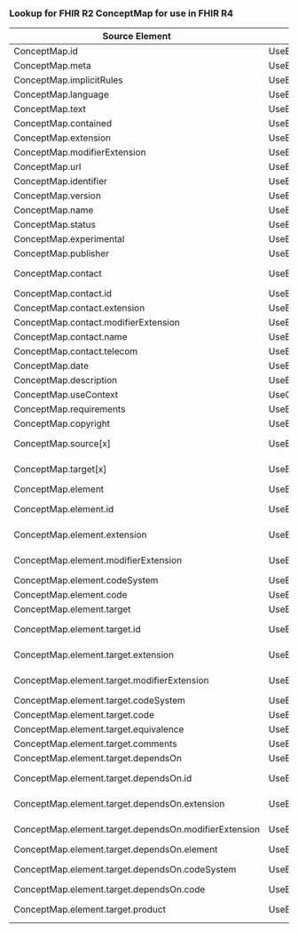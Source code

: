 ### Lookup for FHIR R2 ConceptMap for use in FHIR R4

| Source Element | Usage | Target |
| -------------- | ----- | ------ |
| ConceptMap.id | UseElementSameName | ConceptMap.id |
| ConceptMap.meta | UseElementSameName | ConceptMap.meta |
| ConceptMap.implicitRules | UseElementSameName | ConceptMap.implicitRules |
| ConceptMap.language | UseElementSameName | ConceptMap.language |
| ConceptMap.text | UseElementSameName | ConceptMap.text |
| ConceptMap.contained | UseElementSameName | ConceptMap.contained |
| ConceptMap.extension | UseElementSameName | ConceptMap.extension |
| ConceptMap.modifierExtension | UseElementSameName | ConceptMap.modifierExtension |
| ConceptMap.url | UseElementSameName | ConceptMap.url |
| ConceptMap.identifier | UseElementSameName | ConceptMap.identifier |
| ConceptMap.version | UseElementSameName | ConceptMap.version |
| ConceptMap.name | UseElementSameName | ConceptMap.name |
| ConceptMap.status | UseElementSameName | ConceptMap.status |
| ConceptMap.experimental | UseElementSameName | ConceptMap.experimental |
| ConceptMap.publisher | UseElementSameName | ConceptMap.publisher |
| ConceptMap.contact | UseExtension | http://hl7.org/fhir/1.0/StructureDefinition/extension-ConceptMap.contact |
| ConceptMap.contact.id | UseExtensionFromAncestor | - |
| ConceptMap.contact.extension | UseExtensionFromAncestor | - |
| ConceptMap.contact.modifierExtension | UseExtensionFromAncestor | - |
| ConceptMap.contact.name | UseExtensionFromAncestor | - |
| ConceptMap.contact.telecom | UseExtensionFromAncestor | - |
| ConceptMap.date | UseElementSameName | ConceptMap.date |
| ConceptMap.description | UseElementSameName | ConceptMap.description |
| ConceptMap.useContext | UseOneOfElements | ConceptMap.useContext,ConceptMap.jurisdiction |
| ConceptMap.requirements | UseElementRenamed | ConceptMap.purpose |
| ConceptMap.copyright | UseElementSameName | ConceptMap.copyright |
| ConceptMap.source[x] | UseExtension | http://hl7.org/fhir/1.0/StructureDefinition/extension-ConceptMap.source |
| ConceptMap.target[x] | UseExtension | http://hl7.org/fhir/1.0/StructureDefinition/extension-ConceptMap.target |
| ConceptMap.element | UseElementRenamed | ConceptMap.group.element |
| ConceptMap.element.id | UseExtension | http://hl7.org/fhir/1.0/StructureDefinition/extension-ConceptMap.element.id |
| ConceptMap.element.extension | UseExtension | http://hl7.org/fhir/1.0/StructureDefinition/extension-ConceptMap.element.extension |
| ConceptMap.element.modifierExtension | UseExtension | http://hl7.org/fhir/1.0/StructureDefinition/extension-ConceptMap.element.modifierExtension |
| ConceptMap.element.codeSystem | UseElementRenamed | ConceptMap.group.source |
| ConceptMap.element.code | UseElementRenamed | ConceptMap.group.element.code |
| ConceptMap.element.target | UseElementRenamed | ConceptMap.group.element.target |
| ConceptMap.element.target.id | UseExtension | http://hl7.org/fhir/1.0/StructureDefinition/extension-ConceptMap.element.target.id |
| ConceptMap.element.target.extension | UseExtension | http://hl7.org/fhir/1.0/StructureDefinition/extension-ConceptMap.element.target.extension |
| ConceptMap.element.target.modifierExtension | UseExtension | http://hl7.org/fhir/1.0/StructureDefinition/extension-ConceptMap.element.target.modifierExtension |
| ConceptMap.element.target.codeSystem | UseElementRenamed | ConceptMap.group.element.target.dependsOn.value |
| ConceptMap.element.target.code | UseElementRenamed | ConceptMap.group.element.target.code |
| ConceptMap.element.target.equivalence | UseElementRenamed | ConceptMap.group.element.target.equivalence |
| ConceptMap.element.target.comments | UseElementRenamed | ConceptMap.group.element.target.comment |
| ConceptMap.element.target.dependsOn | UseElementRenamed | ConceptMap.group.element.target.dependsOn |
| ConceptMap.element.target.dependsOn.id | UseExtension | http://hl7.org/fhir/1.0/StructureDefinition/extension-ConceptMap.element.target.dependsOn.id |
| ConceptMap.element.target.dependsOn.extension | UseExtension | http://hl7.org/fhir/1.0/StructureDefinition/extension-ConceptMap.element.target.dependsOn.extension |
| ConceptMap.element.target.dependsOn.modifierExtension | UseExtension | http://hl7.org/fhir/1.0/StructureDefinition/extension-ConceptMap.element.target.dependsOn.modifierExtension |
| ConceptMap.element.target.dependsOn.element | UseElementRenamed | ConceptMap.group.element.target.dependsOn.property |
| ConceptMap.element.target.dependsOn.codeSystem | UseExtension | http://hl7.org/fhir/1.0/StructureDefinition/extension-ConceptMap.element.target.dependsOn.codeSystem |
| ConceptMap.element.target.dependsOn.code | UseElementRenamed | ConceptMap.group.element.target.dependsOn.value |
| ConceptMap.element.target.product | UseExtension | http://hl7.org/fhir/1.0/StructureDefinition/extension-ConceptMap.element.target.product |
